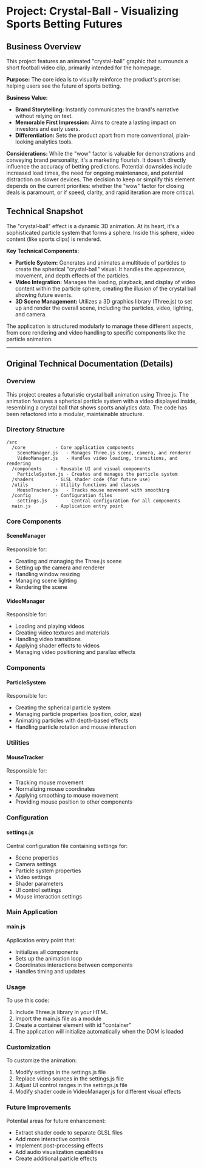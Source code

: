 # Project: Crystal-Ball - Visualizing Sports Betting Futures

## Business Overview

This project features an animated "crystal-ball" graphic that surrounds a short football video clip, primarily intended for the homepage.

**Purpose:**
The core idea is to visually reinforce the product's promise: helping users see the future of sports betting.

**Business Value:**
*   **Brand Storytelling:** Instantly communicates the brand's narrative without relying on text.
*   **Memorable First Impression:** Aims to create a lasting impact on investors and early users.
*   **Differentiation:** Sets the product apart from more conventional, plain-looking analytics tools.

**Considerations:**
While the "wow" factor is valuable for demonstrations and conveying brand personality, it's a marketing flourish. It doesn't directly influence the accuracy of betting predictions. Potential downsides include increased load times, the need for ongoing maintenance, and potential distraction on slower devices. The decision to keep or simplify this element depends on the current priorities: whether the "wow" factor for closing deals is paramount, or if speed, clarity, and rapid iteration are more critical.

## Technical Snapshot

The "crystal-ball" effect is a dynamic 3D animation. At its heart, it's a sophisticated particle system that forms a sphere. Inside this sphere, video content (like sports clips) is rendered.

**Key Technical Components:**
*   **Particle System:** Generates and animates a multitude of particles to create the spherical "crystal-ball" visual. It handles the appearance, movement, and depth effects of the particles.
*   **Video Integration:** Manages the loading, playback, and display of video content within the particle sphere, creating the illusion of the crystal ball showing future events.
*   **3D Scene Management:** Utilizes a 3D graphics library (Three.js) to set up and render the overall scene, including the particles, video, lighting, and camera.

The application is structured modularly to manage these different aspects, from core rendering and video handling to specific components like the particle animation.

---

## Original Technical Documentation (Details)

### Overview

This project creates a futuristic crystal ball animation using Three.js. The animation features a spherical particle system with a video displayed inside, resembling a crystal ball that shows sports analytics data. The code has been refactored into a modular, maintainable structure.

### Directory Structure

```
/src
  /core           - Core application components
    SceneManager.js   - Manages Three.js scene, camera, and renderer
    VideoManager.js   - Handles video loading, transitions, and rendering
  /components     - Reusable UI and visual components
    ParticleSystem.js - Creates and manages the particle system
  /shaders        - GLSL shader code (for future use)
  /utils          - Utility functions and classes
    MouseTracker.js   - Tracks mouse movement with smoothing
  /config         - Configuration files
    settings.js       - Central configuration for all components
  main.js         - Application entry point
```

### Core Components

#### SceneManager

Responsible for:
- Creating and managing the Three.js scene
- Setting up the camera and renderer
- Handling window resizing
- Managing scene lighting
- Rendering the scene

#### VideoManager

Responsible for:
- Loading and playing videos
- Creating video textures and materials
- Handling video transitions
- Applying shader effects to videos
- Managing video positioning and parallax effects

### Components

#### ParticleSystem

Responsible for:
- Creating the spherical particle system
- Managing particle properties (position, color, size)
- Animating particles with depth-based effects
- Handling particle rotation and mouse interaction

### Utilities

#### MouseTracker

Responsible for:
- Tracking mouse movement
- Normalizing mouse coordinates
- Applying smoothing to mouse movement
- Providing mouse position to other components

### Configuration

#### settings.js

Central configuration file containing settings for:
- Scene properties
- Camera settings
- Particle system properties
- Video settings
- Shader parameters
- UI control settings
- Mouse interaction settings

### Main Application

#### main.js

Application entry point that:
- Initializes all components
- Sets up the animation loop
- Coordinates interactions between components
- Handles timing and updates

### Usage

To use this code:
1. Include Three.js library in your HTML
2. Import the main.js file as a module
3. Create a container element with id "container"
4. The application will initialize automatically when the DOM is loaded

### Customization

To customize the animation:
1. Modify settings in the settings.js file
2. Replace video sources in the settings.js file
3. Adjust UI control ranges in the settings.js file
4. Modify shader code in VideoManager.js for different visual effects

### Future Improvements

Potential areas for future enhancement:
- Extract shader code to separate GLSL files
- Add more interactive controls
- Implement post-processing effects
- Add audio visualization capabilities
- Create additional particle effects
